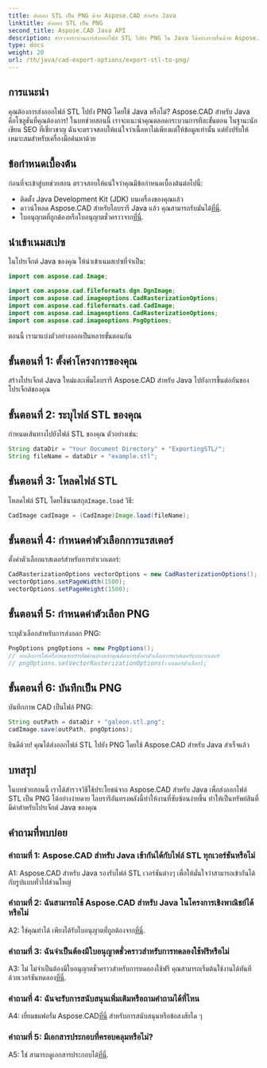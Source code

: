 ```yaml
---
title: ส่งออก STL เป็น PNG ด้วย Aspose.CAD สำหรับ Java
linktitle: ส่งออก STL เป็น PNG
second_title: Aspose.CAD Java API
description: สำรวจกระบวนการส่งออกไฟล์ STL ไปยัง PNG ใน Java ได้อย่างราบรื่นด้วย Aspose.CAD ลดความซับซ้อนของเวิร์กโฟลว์และปรับปรุงโปรเจ็กต์ Java ของคุณได้อย่างง่ายดาย
type: docs
weight: 20
url: /th/java/cad-export-options/export-stl-to-png/
---
```

## การแนะนำ

คุณต้องการส่งออกไฟล์ STL ไปยัง PNG โดยใช้ Java หรือไม่? Aspose.CAD สำหรับ Java คือโซลูชันที่คุณต้องการ! ในบทช่วยสอนนี้ เราจะแนะนำคุณตลอดกระบวนการทีละขั้นตอน ในฐานะนักเขียน SEO ที่เชี่ยวชาญ ฉันจะตรวจสอบให้แน่ใจว่าเนื้อหาไม่เพียงแต่ให้ข้อมูลเท่านั้น แต่ยังปรับให้เหมาะสมสำหรับเครื่องมือค้นหาด้วย

## ข้อกำหนดเบื้องต้น

ก่อนที่จะเข้าสู่บทช่วยสอน ตรวจสอบให้แน่ใจว่าคุณมีข้อกำหนดเบื้องต้นต่อไปนี้:

- ติดตั้ง Java Development Kit (JDK) บนเครื่องของคุณแล้ว
-  ดาวน์โหลด Aspose.CAD สำหรับไลบรารี Java แล้ว คุณสามารถรับมันได้[ที่นี่](https://releases.aspose.com/cad/java/).
-  ใบอนุญาตที่ถูกต้องหรือใบอนุญาตชั่วคราวจาก[ที่นี่](https://purchase.aspose.com/temporary-license/).

## นำเข้าเนมสเปซ

ในโปรเจ็กต์ Java ของคุณ ให้นำเข้าเนมสเปซที่จำเป็น:

```java
import com.aspose.cad.Image;

import com.aspose.cad.fileformats.dgn.DgnImage;
import com.aspose.cad.imageoptions.CadRasterizationOptions;
import com.aspose.cad.fileformats.cad.CadImage;
import com.aspose.cad.imageoptions.CadRasterizationOptions;
import com.aspose.cad.imageoptions.PngOptions;
```

ตอนนี้ เรามาแบ่งตัวอย่างออกเป็นหลายขั้นตอนกัน

## ขั้นตอนที่ 1: ตั้งค่าโครงการของคุณ

สร้างโปรเจ็กต์ Java ใหม่และเพิ่มไลบรารี Aspose.CAD สำหรับ Java ไปยังการขึ้นต่อกันของโปรเจ็กต์ของคุณ

## ขั้นตอนที่ 2: ระบุไฟล์ STL ของคุณ

กำหนดเส้นทางไปยังไฟล์ STL ของคุณ ตัวอย่างเช่น:

```java
String dataDir = "Your Document Directory" + "ExportingSTL/";
String fileName = dataDir + "example.stl";
```

## ขั้นตอนที่ 3: โหลดไฟล์ STL

 โหลดไฟล์ STL โดยใช้นามสกุล`Image.load` วิธี:

```java
CadImage cadImage = (CadImage)Image.load(fileName);
```

## ขั้นตอนที่ 4: กำหนดค่าตัวเลือกการแรสเตอร์

ตั้งค่าตัวเลือกแรสเตอร์สำหรับการทำเวกเตอร์:

```java
CadRasterizationOptions vectorOptions = new CadRasterizationOptions();
vectorOptions.setPageWidth(1500);
vectorOptions.setPageHeight(1500);
```

## ขั้นตอนที่ 5: กำหนดค่าตัวเลือก PNG

ระบุตัวเลือกสำหรับการส่งออก PNG:

```java
PngOptions pngOptions = new PngOptions();
// ยกเลิกการใส่เครื่องหมายบรรทัดด้านล่างหากคุณต้องการตั้งค่าตัวเลือกการแรสเตอร์แบบเวกเตอร์
// pngOptions.setVectorRasterizationOptions(เวกเตอร์ตัวเลือก);
```

## ขั้นตอนที่ 6: บันทึกเป็น PNG

บันทึกภาพ CAD เป็นไฟล์ PNG:

```java
String outPath = dataDir + "galeon.stl.png";
cadImage.save(outPath, pngOptions);
```

ยินดีด้วย! คุณได้ส่งออกไฟล์ STL ไปยัง PNG โดยใช้ Aspose.CAD สำหรับ Java สำเร็จแล้ว

## บทสรุป

ในบทช่วยสอนนี้ เราได้สำรวจวิธีใช้ประโยชน์จาก Aspose.CAD สำหรับ Java เพื่อส่งออกไฟล์ STL เป็น PNG ได้อย่างง่ายดาย ไลบรารีอันทรงพลังนี้ทำให้งานที่ซับซ้อนง่ายขึ้น ทำให้เป็นทรัพย์สินที่มีค่าสำหรับโปรเจ็กต์ Java ของคุณ

## คำถามที่พบบ่อย

### คำถามที่ 1: Aspose.CAD สำหรับ Java เข้ากันได้กับไฟล์ STL ทุกเวอร์ชันหรือไม่

A1: Aspose.CAD สำหรับ Java รองรับไฟล์ STL เวอร์ชันต่างๆ เพื่อให้มั่นใจว่าสามารถเข้ากันได้กับรูปแบบทั่วไปส่วนใหญ่

### คำถามที่ 2: ฉันสามารถใช้ Aspose.CAD สำหรับ Java ในโครงการเชิงพาณิชย์ได้หรือไม่

 A2: ใช่คุณทำได้ เพียงได้รับใบอนุญาตที่ถูกต้องจาก[ที่นี่](https://purchase.aspose.com/buy).

### คำถามที่ 3: ฉันจำเป็นต้องมีใบอนุญาตชั่วคราวสำหรับการทดลองใช้ฟรีหรือไม่

 A3: ไม่ ไม่จำเป็นต้องมีใบอนุญาตชั่วคราวสำหรับการทดลองใช้ฟรี คุณสามารถเริ่มต้นใช้งานได้ทันทีด้วยเวอร์ชันทดลอง[ที่นี่](https://releases.aspose.com/).

### คำถามที่ 4: ฉันจะรับการสนับสนุนเพิ่มเติมหรือถามคำถามได้ที่ไหน

 A4: เยี่ยมชมฟอรั่ม Aspose.CAD[ที่นี่](https://forum.aspose.com/c/cad/19) สำหรับการสนับสนุนหรือข้อสงสัยใด ๆ

### คำถามที่ 5: มีเอกสารประกอบที่ครอบคลุมหรือไม่?

 A5: ใช่ สามารถดูเอกสารประกอบได้[ที่นี่](https://reference.aspose.com/cad/java/).
